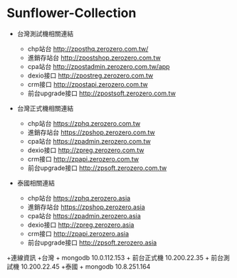 # Sunflower-Collection
+ 台灣測試機相關連結
    + chp站台 http://zposthq.zerozero.com.tw/
    + 進銷存站台 http://zpostshop.zerozero.com.tw
    + cpa站台 http://zpostadmin.zerozero.com.tw/app
    + dexio接口 http://zpostreg.zerozero.com.tw
    + crm接口 http://zpostapi.zerozero.com.tw
    + 前台upgrade接口 http://zpostsoft.zerozero.com.tw
	
+ 台灣正式機相關連結
    * chp站台 https://zphq.zerozero.com.tw
    + 進銷存站台 https://zpshop.zerozero.com.tw
    + cpa站台 https://zpadmin.zerozero.com.tw
    + dexio接口 http://zpreg.zerozero.com.tw
    + crm接口 http://zpapi.zerozero.com.tw
    + 前台upgrade接口 http://zpsoft.zerozero.com.tw 
	
+ 泰國相關連結
    + chp站台 https://zphq.zerozero.asia
    + 進銷存站台 https://zpshop.zerozero.asia
    + cpa站台 https://zpadmin.zerozero.asia
    + dexio接口 http://zpreg.zerozero.asia
    + crm接口 http://zpapi.zerozero.asia
    + 前台upgrade接口 http://zpsoft.zerozero.asia

+連線資訊
  +台灣
    + mongodb 10.0.112.153
    + 前台正式機  10.200.22.35
    + 前台測試機  10.200.22.45
  +泰國
    + mongodb 10.8.251.164
